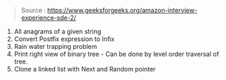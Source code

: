 
> Source : https://www.geeksforgeeks.org/amazon-interview-experience-sde-2/
1. All anagrams of a given string
2. Convert Postfix expression to Infix
3. Rain water trapping problem
4. Print right view of binary tree - Can be done by level order traversal of tree.
5. Clone a linked list with Next and Random pointer
